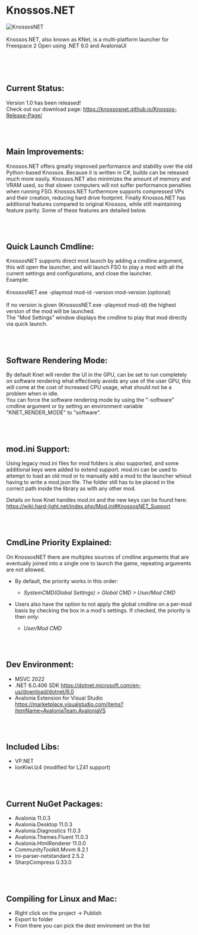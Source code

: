 # Knossos.NET<br />
![KnossosNET](https://i.imgur.com/HGmL9iI.png)
<br />
<br />
Knossos.NET, also known as KNet, is a multi-platform launcher for Freespace 2 Open using .NET 6.0 and AvaloniaUI<br />
<br />

<br /><br />
## **Current Status:**<br />
Version 1.0 has been released!<br />
Check out our download page: https://knossosnet.github.io/Knossos-Release-Page/<br />

<br /><br />
## **Main Improvements:**<br />
Knossos.NET offers greatly improved performance and stability over the old Python-based Knossos.  Because it is written in C#, builds can be released much more easily.  Knossos.NET also minimizes the amount of memory and VRAM used, so that slower computers will not suffer performance penalties when running FSO.  Knossos.NET furthermore supports compressed VPs and their creation, reducing hard drive footprint. Finally Knossos.NET has additional features compared to original Knossos, while still maintaining feature parity.  Some of these features are detailed below.

<br /><br />
## **Quick Launch Cmdline:**<br />
KnossosNET supports direct mod launch by adding a cmdline argument, this will open the launcher, and will launch FSO to play a mod with all the current settings and configurations, and close the launcher.<br />
Example:<br />
<br />
KnossosNET.exe -playmod mod-id -version mod-version (optional)<br />
<br />
If no version is given (KnossosNET.exe -playmod mod-id) the highest version of the mod will be launched.<br />
The "Mod Settings" window displays the cmdline to play that mod directly via quick launch.<br />

<br /><br />
## **Software Rendering Mode:**<br />
By default Knet will render the UI in the GPU, can be set to run completely on software rendering what effectively avoids any use of the user GPU, this will come at the cost of increased CPU usage, what should not be a problem when in idle.
<br />
You can force the software rendering mode by using the "-software" cmdline argument or by setting an environment variable "KNET_RENDER_MODE" to "software".

<br /><br />
## **mod.ini Support:**<br />
Using legacy mod.ini files for mod folders is also supported, and some additional keys were added to extend support. mod.ini can be used to attempt to load an old mod or to manually add a mod to the launcher whiout having to write a mod.json file. The folder still has to be placed in the correct path inside the library as with any other mod.<br />

Details on how Knet handles mod.ini and the new keys can be found here:<br />
https://wiki.hard-light.net/index.php/Mod.ini#KnossosNET_Support<br />

<br /><br />
## **CmdLine Priority Explained:**<br />
On KnossosNET there are multiples sources of cmdline arguments that are eventually joined into a single one to launch the game, repeating arguments are not allowed.<br />

- By default, the priority works in this order:<br />
  - _SystemCMD(Global Settings) > Global CMD > User/Mod CMD_

- Users also have the option to not apply the global cmdline on a per-mod basis by checking the box in a mod's settings. If checked, the priority is then only: <br />
  - _User/Mod CMD_


<br /><br />
## **Dev Environment:**<br />
- MSVC 2022<br />
- .NET 6.0.406 SDK https://dotnet.microsoft.com/en-us/download/dotnet/6.0<br />
- Avalonia Extension for Visual Studio https://marketplace.visualstudio.com/items?itemName=AvaloniaTeam.AvaloniaVS<br />

<br /><br />
## **Included Libs:**<br />
- VP.NET<br />
- IonKiwi.lz4 (modified for LZ41 support)<br />

<br /><br />
## **Current NuGet Packages:**<br />
- Avalonia 11.0.3<br />
- Avalonia.Desktop 11.0.3<br />
- Avalonia.Diagnostics 11.0.3<br />
- Avalonia.Themes.Fluent 11.0.3<br />
- Avalonia.HtmlRenderer 11.0.0<br />
- CommunityToolkit.Mvvm 8.2.1<br />
- ini-parser-netstandard 2.5.2<br />
- SharpCompress 0.33.0<br />

<br /><br />
## **Compiling for Linux and Mac:**<br />
- Right click on the project -> Publish<br />
- Export to folder<br />
- From there you can pick the dest enviroment on the list<br />
